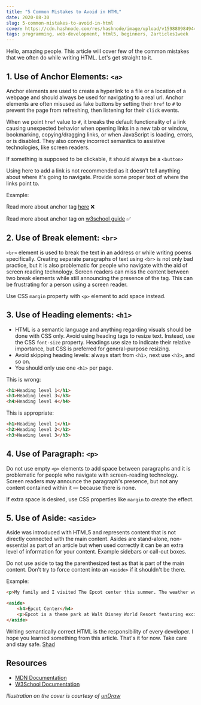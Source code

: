 ```yaml
---
title: "5 Common Mistakes to Avoid in HTML"
date: 2020-08-30
slug: 5-common-mistakes-to-avoid-in-html
cover: https://cdn.hashnode.com/res/hashnode/image/upload/v1598809849449/ouCF-w_TZ.png
tags: programming, web-development, html5, beginners, 2articles1week
---
```


Hello, amazing people. This article will cover few of the common mistakes that we often do while writing HTML. Let's get straight to it.

## 1. Use of Anchor Elements: `<a>`

Anchor elements are used to create a hyperlink to a file or a location of a webpage and should always be used for navigating to a real url. Anchor elements are often misused as fake buttons by setting their `href` to `#` to prevent the page from refreshing, then listening for their `click` events.

When we point `href` value to `#`, it breaks the default functionality of a link causing unexpected behavior when opening links in a new tab or window, bookmarking, copying/dragging links, or when JavaScript is loading, errors, or is disabled. They also convey
incorrect semantics to assistive technologies, like screen readers.

If something is supposed to be clickable, it should always be a `<button>`

Using here to add a link is not recommended as it doesn't tell anything about where it's going to navigate. Provide some proper text of where the links point to.

Example:

Read more about anchor tag [here](https://www.w3schools.com/tags/tag_a.asp) ❌

Read more about anchor tag on [w3school guide](https://www.w3schools.com/tags/tag_a.asp) ✅

## 2. Use of Break element: `<br>`

`<br>` element is used to break the text in an address or while writing poems specifically. Creating separate paragraphs of text using `<br>` is not only bad practice, but it is also problematic for people who navigate with the aid of screen reading technology. Screen readers can miss the content between two break elements while still announcing the presence of the tag. This can be frustrating for a person using a screen reader.

Use CSS `margin` property with `<p>` element to add space instead.

## 3. Use of Heading elements: `<h1>`

- HTML is a semantic language and anything regarding visuals should be done with CSS only. Avoid using heading tags to resize text. Instead, use the CSS `font-size` property. Headings use size to indicate their relative importance, but CSS is preferred for general-purpose resizing.
- Avoid skipping heading levels: always start from `<h1>`, next use `<h2>`, and so on.
- You should only use one `<h1>` per page.

This is wrong:

```html
<h1>Heading level 1</h1>
<h3>Heading level 3</h3>
<h4>Heading level 4</h4>
```

This is appropriate:

```html
<h1>Heading level 1</h1>
<h2>Heading level 2</h2>
<h3>Heading level 3</h3>
```

## 4. Use of Paragraph: `<p>`

Do not use empty `<p>` elements to add space between
paragraphs and it is problematic for people who navigate with screen-reading
technology. Screen readers may announce the paragraph's presence, but
not any content contained within it — because there is none.

If extra space is desired, use CSS properties like `margin` to create the effect.

## 5. Use of Aside: `<aside>`

Aside was introduced with HTML5 and represents content that is not directly connected with the main content. Asides are stand-alone, non-essential as part of an article but when used correctly it can be an extra level of information for your content. Example sidebars or call-out boxes.

Do not use aside to tag the parenthesized test as that is part of the main content. Don’t try to force content into an `<aside>` if it shouldn't be there.

Example:

```html
<p>My family and I visited The Epcot center this summer. The weather was nice, and Epcot was amazing! I had a great summer together with my family!</p>

<aside>
    <h4>Epcot Center</h4>
    <p>Epcot is a theme park at Walt Disney World Resort featuring exciting attractions, international pavilions, award-winning fireworks and seasonal special events.</p>
</aside>
```

Writing semantically correct HTML is the responsibility of every developer. I hope you learned something from this article. That's it for now. Take care and stay safe.
[Shad](https://www.twitter.com/iamshadmirza)

## Resources

- [MDN Documentation](https://developer.mozilla.org/en-US/docs/Web/HTML)
- [W3School Documentation](https://www.w3schools.com/html/)

*Illustration on the cover is courtesy of [unDraw](https://undraw.co/)*
